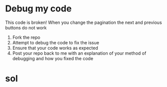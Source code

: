 # Debug my code
 

This code is broken! When you change the pagination the next and previous buttons do not work
1. Fork the repo 
2. Attempt to debug the code to fix the issue
3. Ensure that your code works as expected
4. Post your repo back to me with an explanation of your method of debugging and how you fixed the code
# sol
